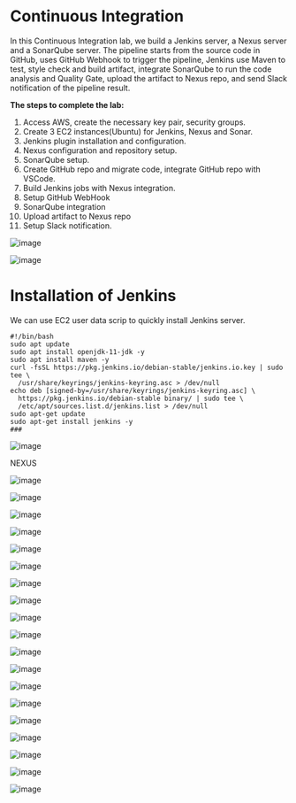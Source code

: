 # Continuous Integration

In this Continuous Integration lab, we build a Jenkins server, a Nexus server and a SonarQube server. The pipeline starts from the source code in GitHub, uses GitHub Webhook to trigger the pipeline, Jenkins use Maven to test, style check and build artifact, integrate SonarQube to run the code analysis and Quality Gate, upload the artifact to Nexus repo, and send Slack notification of the pipeline result.

**The steps to complete the lab:**

1. Access AWS, create the necessary key pair, security groups.
2. Create 3 EC2 instances(Ubuntu) for Jenkins, Nexus and Sonar.
3. Jenkins plugin installation and configuration.
4. Nexus configuration and repository setup.
5. SonarQube setup.
6. Create GitHub repo and migrate code, integrate GitHub repo with VSCode.
7. Build Jenkins jobs with Nexus integration.
8. Setup GitHub WebHook
9. SonarQube integration
10. Upload artifact to Nexus repo
11. Setup Slack notification.

![image](https://user-images.githubusercontent.com/67490369/197553213-7c6b65f7-62ea-4ac2-8b9c-29af18836e2b.png)

![image](https://user-images.githubusercontent.com/67490369/197553268-55c667c1-6927-450b-ba13-1ee8fa0529ac.png)



# Installation of Jenkins

We can use EC2 user data scrip to quickly install Jenkins server.

```
#!/bin/bash
sudo apt update
sudo apt install openjdk-11-jdk -y
sudo apt install maven -y
curl -fsSL https://pkg.jenkins.io/debian-stable/jenkins.io.key | sudo tee \
  /usr/share/keyrings/jenkins-keyring.asc > /dev/null
echo deb [signed-by=/usr/share/keyrings/jenkins-keyring.asc] \
  https://pkg.jenkins.io/debian-stable binary/ | sudo tee \
  /etc/apt/sources.list.d/jenkins.list > /dev/null
sudo apt-get update
sudo apt-get install jenkins -y
###
```

![image](https://user-images.githubusercontent.com/67490369/197383351-81ddbe72-b0ec-4346-98e8-4ac98bc18e16.png)






NEXUS



![image](https://user-images.githubusercontent.com/67490369/197383423-330d650b-d1a7-4172-b64f-211e2785f66c.png)


![image](https://user-images.githubusercontent.com/67490369/197383703-5434f871-6250-4d19-a0bc-f3077eb9c431.png)

![image](https://user-images.githubusercontent.com/67490369/197383766-e1534e9c-ae4d-4769-9c34-124275066c1c.png)




![image](https://user-images.githubusercontent.com/67490369/197404005-96f17c85-75f1-4447-907a-96c206e9955b.png)


![image](https://user-images.githubusercontent.com/67490369/197404651-23f1f362-cdbf-43b1-af82-498ac34a37dd.png)

![image](https://user-images.githubusercontent.com/67490369/197435522-28d54f94-4bbd-4ae0-9b50-0dda637e63eb.png)

![image](https://user-images.githubusercontent.com/67490369/197435555-024d1006-1856-429d-b91d-8e835cda5538.png)

![image](https://user-images.githubusercontent.com/67490369/197438717-5009256c-4d8c-4071-babf-8af13e7e7229.png)

![image](https://user-images.githubusercontent.com/67490369/197439017-9490c6e3-d84e-4df0-831b-d528d9c026c3.png)

![image](https://user-images.githubusercontent.com/67490369/197444839-5055160c-ebde-4ec6-b7f7-47add017f120.png)



![image](https://user-images.githubusercontent.com/67490369/197444933-31574d0d-2989-4eeb-b2e2-dd2c852a1d6c.png)


![image](https://user-images.githubusercontent.com/67490369/197445585-611fccc5-b55b-4241-8efb-8e68bee0f41d.png)



![image](https://user-images.githubusercontent.com/67490369/197448307-69b9caf7-6353-4a7b-a271-9628d68d8162.png)

![image](https://user-images.githubusercontent.com/67490369/197448751-17ff8216-51bb-46a0-a040-36a592dc8ecc.png)

![image](https://user-images.githubusercontent.com/67490369/197451976-b5de7b5a-2377-41a0-a35e-178df35263c8.png)

![image](https://user-images.githubusercontent.com/67490369/197501442-40a15a36-3108-4c36-8679-2c0a964cc97b.png)


![image](https://user-images.githubusercontent.com/67490369/197451917-ebcb2830-c8e1-439f-b7bc-7cb23e329112.png)


![image](https://user-images.githubusercontent.com/67490369/197496049-8bb87fd6-9985-48ba-949d-e1d3288b9274.png)

![image](https://user-images.githubusercontent.com/67490369/197500993-bbce4aa7-dcc5-464c-a417-6d86caee5f01.png)

